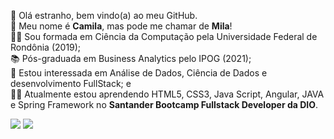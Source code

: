 👋 Olá estranho, bem vindo(a) ao meu GitHub. <br>
🌻 Meu nome é **Camila**, mas pode me chamar de **Mila**! <br>
👩‍🎓 Sou formada em Ciência da Computação pela Universidade Federal de Rondônia (2019); <br>
📚 Pós-graduada em Business Analytics pelo IPOG (2021); <br>
👀 Estou interessada em Análise de Dados, Ciência de Dados e desenvolvimento FullStack; e <br> 
👩‍💻 Atualmente estou aprendendo HTML5, CSS3, Java Script, Angular, JAVA e Spring Framework no **Santander Bootcamp Fullstack Developer da DIO**. <br>

<div>
<!---<a href="https://www.facebook.com/camilasantos.ro" target="_blank"><img src="https://img.shields.io/badge/-Facebook-%230047B3?style=for-the-badge&logo=facebook&logoColor=white" target="_blank"></a>
<a href="https://www.instagram.com/kmilasantos_" target="_blank"><img src="https://img.shields.io/badge/-Instagram-%23E4405F?style=for-the-badge&logo=instagram&logoColor=white" target="_blank"></a>--->
<a href="https://www.linkedin.com/in/kmilasantos" target="_blank"><img src="https://img.shields.io/badge/-LinkedIn-%230077B5?style=for-the-badge&logo=linkedin&logoColor=white" target="_blank"></a>   
<a href = "mailto:camilasilvasantos97@hotmail.com"><img src="https://img.shields.io/badge/Gmail-D14836?style=for-the-badge&logo=gmail&logoColor=white" target="_blank"></a>
</div>


<!---
kmilasantos/kmilasantos é um repositório ✨ especial ✨ porque seu `README.md` (este arquivo) aparece no seu perfil do GitHub.
Você pode clicar no link Visualizar para dar uma olhada nas suas alterações.
--->
